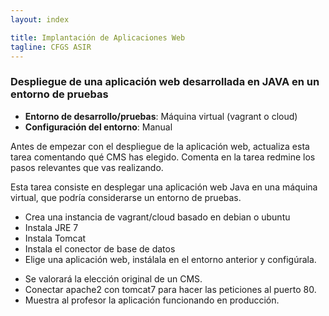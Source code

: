 ```yaml
---
layout: index

title: Implantación de Aplicaciones Web
tagline: CFGS ASIR
---
```


### Despliegue de una aplicación web desarrollada en JAVA en un entorno de pruebas

<div class='nota' markdown='1'>

* **Entorno de desarrollo/pruebas**: Máquina virtual (vagrant o cloud)
* **Configuración del entorno**: Manual

</div>

<div class='ejercicios' markdown='1'>
Antes de empezar con el despliegue de la aplicación web, actualiza esta tarea comentando qué CMS has elegido. Comenta en la tarea redmine los pasos relevantes que vas realizando.
</div>

Esta tarea consiste en desplegar una aplicación web Java en una máquina virtual, que podría considerarse un entorno de pruebas.

* Crea una instancia de vagrant/cloud basado en debian o ubuntu
* Instala JRE 7
* Instala Tomcat
* Instala el conector de base de datos
* Elige una aplicación web, instálala en el entorno anterior y configúrala.


<div class='ejercicios' markdown='1'>

* Se valorará la elección original de un CMS.
* Conectar apache2 con tomcat7 para hacer las peticiones al puerto 80.
* Muestra al profesor la aplicación funcionando en producción.


</div>
